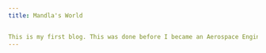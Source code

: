 ```yaml
---
title: Mandla's World


This is my first blog. This was done before I became an Aerospace Engineer.
---
```



